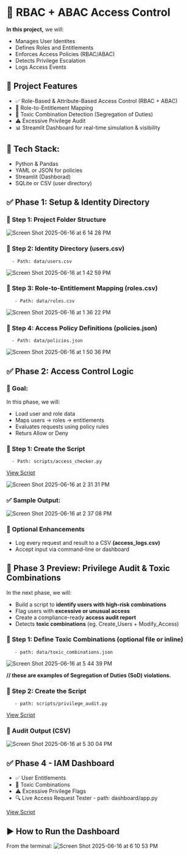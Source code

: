 # 🔐 RBAC + ABAC Access Control
**In this project,** we will:
* Manages User Identites
* Defines Roles and Entitlements
* Enforces Access Policies (RBAC/ABAC)
* Detects Privilege Escalation
* Logs Access Events

## 📌 Project Features
- ✅ Role-Based & Attribute-Based Access Control (RBAC + ABAC)
- 🧩 Role-to-Entitlement Mapping
- 🚩 Toxic Combination Detection (Segregation of Duties)
- ⚠️ Excessive Privilege Audit
- 📊 Streamlit Dashboard for real-time simulation & visibility 

## 🧱 Tech Stack:
* Python & Pandas
* YAML or JSON for policies
* Streamlit (Dashborad)
* SQLite or CSV (user directory)

## ✅ Phase 1: Setup & Identity Directory  

### 🔹 Step 1: Project Folder Structure
![Screen Shot 2025-06-16 at 6 14 28 PM](https://github.com/user-attachments/assets/551bab56-4d71-486f-9767-64e6ada15bad)

### 🔹 Step 2: Identity Directory (users.csv)
      - Path: data/users.csv

![Screen Shot 2025-06-16 at 1 42 59 PM](https://github.com/user-attachments/assets/5260a6ba-b8fd-4a78-bbc8-d409b3928762)

### 🔹 Step 3: Role-to-Entitlement Mapping (roles.csv)
       - Path: data/roles.csv
![Screen Shot 2025-06-16 at 1 36 22 PM](https://github.com/user-attachments/assets/0f7aafd5-1797-44be-8e2f-2fbe4e15eefa)

### 🔹 Step 4: Access Policy Definitions (policies.json)
      - Path: data/policies.json
      
![Screen Shot 2025-06-16 at 1 50 36 PM](https://github.com/user-attachments/assets/5212d1fd-222f-4ff6-9d91-f381d8d30d32)

## ✅ Phase 2: Access Control Logic
### 🎯 Goal:
In this phase, we will:
* Load user and role data
* Maps users -> roles -> entitlements
* Evaluates requests using policy rules
* Returs Allow or Deny

### 🔹 Step 1: Create the Script
      - Path: scripts/access_checker.py

[View Script](https://github.com/kiran-regmi/rbac-iam-project/blob/main/access_checker.py)

![Screen Shot 2025-06-16 at 2 31 31 PM](https://github.com/user-attachments/assets/9f6d6737-fd11-4b30-b305-068c0b5aba9a)

### ✅ Sample Output:

![Screen Shot 2025-06-16 at 2 37 08 PM](https://github.com/user-attachments/assets/a1090e43-6a2c-41ba-b4aa-b2dea0b81ae7)

### 📌 Optional Enhancements
* Log every request and result to a CSV **(access_logs.csv)**
* Accept input via command-line or dashboard

## 🚀 Phase 3 Preview: Privilege Audit & Toxic Combinations
In the next phase, we will:
* Build a script to **identify users with high-risk combinations**
* Flag users with **excessive or unusual access**
* Create a compliance-ready **access audit report**
* Detects **toxic combinations** (eg. Create_Users + Modify_Access)

### 🔹 Step 1: Define Toxic Combinations (optional file or inline)
       - path: data/toxic_combinations.json
![Screen Shot 2025-06-16 at 5 44 39 PM](https://github.com/user-attachments/assets/9efb2bbf-0667-4aa7-8a20-89691799ca06)

**// these are examples of Segregation of Duties (SoD) violations.**

### 🔹 Step 2: Create the Script
       - path: scripts/privilege_audit.py
[View Script](https://github.com/kiran-regmi/rbac-iam-project/blob/main/privilege_audit.py)

### 📄 Audit Output (CSV)
![Screen Shot 2025-06-16 at 5 30 04 PM](https://github.com/user-attachments/assets/fe920abd-3940-4a63-a7f2-c8597b9056c7)

## ✅ Phase 4 - IAM Dashboard
* ✅ User Entitlements
* 🚩 Toxic Combinations
* ⚠️ Excessive Privilege Flags
* 🔍 Live Access Request Tester
        - path: dashboard/app.py

[View Script](https://github.com/kiran-regmi/rbac-iam-project/blob/main/app.py)

## ▶️ How to Run the Dashboard
From the terminal:
![Screen Shot 2025-06-16 at 6 10 53 PM](https://github.com/user-attachments/assets/b35808e8-4d12-46ba-a561-2660fbfeacff)




       
       

  
  




